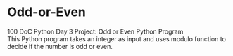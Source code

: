 # Odd-or-Even
100 DoC Python Day 3 Project: Odd or Even Python Program
<br>
This Python program takes an integer as input and uses modulo function to decide if the number is odd or even.
